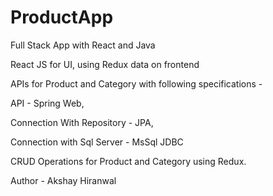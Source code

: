 # ProductApp

Full Stack App with React and Java

React JS for UI, using Redux data on frontend 

APIs for Product and Category with following specifications -

API - Spring Web, 

Connection With Repository - JPA, 

Connection with Sql Server - MsSql JDBC

CRUD Operations for Product and Category using Redux.

Author - Akshay Hiranwal
